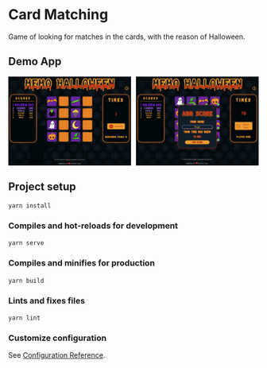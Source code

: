 # Card Matching

Game of looking for matches in the cards, with the reason of Halloween.

## Demo App

<div style="display: flex; justify-content: space-between;">
  <img src="https://raw.githubusercontent.com/VictorHugoAguilar/vue-card-matching-game/main/demo/init_view.jpg" style="width: 49%;" alt="init_view" />
  <img src="https://raw.githubusercontent.com/VictorHugoAguilar/vue-card-matching-game/main/demo/fish_game_view.jpg" style="width: 49%;" alt="finish_view" />
</div>

## Project setup

```
yarn install
```

### Compiles and hot-reloads for development

```
yarn serve
```

### Compiles and minifies for production

```
yarn build
```

### Lints and fixes files

```
yarn lint
```

### Customize configuration

See [Configuration Reference](https://cli.vuejs.org/config/).
